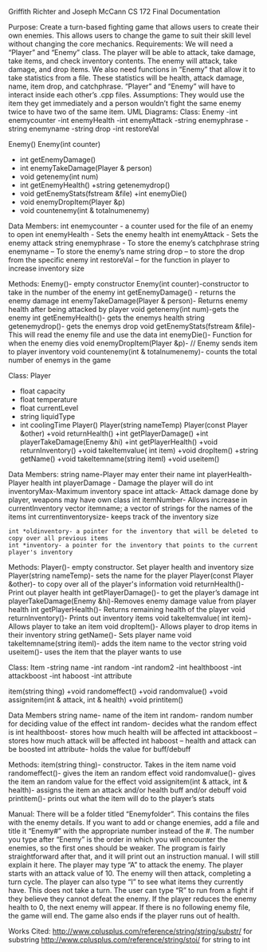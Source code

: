Griffith Richter and Joseph McCann
CS 172 Final Documentation

Purpose: Create a turn-based fighting game that allows users to create their own enemies. This allows users to change the game to suit their skill level without changing the core mechanics.
Requirements: We will need a “Player” and “Enemy” class. The player will be able to attack, take damage, take items, and check inventory contents. The enemy will attack, take damage, and drop items. We also need functions in “Enemy” that allow it to take statistics from a file. These statistics will be health, attack damage, name, item drop, and catchphrase. “Player” and “Enemy” will have to interact inside each other’s .cpp files. 
Assumptions: They would use the item they get immediately and a person wouldn’t fight the same enemy twice to have two of the same item.
UML Diagrams:
Class: 
Enemy
-int enemycounter 
    -int enemyHealth
    -int enemyAttack
    -string enemyphrase 
    -string enemyname 
    -string drop
    -int restoreVal

Enemy()
   Enemy(int counter)
   + int getEnemyDamage()
  +  int enemyTakeDamage(Player & person)
  +  void getenemy(int num)
   + int getEnemyHealth()
    +string getenemydrop()
   + void getEnemyStats(fstream &file)   +int enemyDie()
  +  void enemyDropItem(Player &p)     
   + void countenemy(int & totalnumenemy)

Data Members:
int enemycounter - a counter used for the file of an enemy to open
    int enemyHealth - Sets the enemy health
    int enemyAttack - Sets the enemy attack
    string enemyphrase  - To store the enemy’s catchphrase
    string enemyname – To store the enemy’s name
    string drop – to store the drop from the specific enemy
    int restoreVal – for the function in player to increase inventory size


Methods:
Enemy()- empty constructor
    Enemy(int counter)-constructor to take in the number of the enemy
    int getEnemyDamage() - returns the enemy damage
    int enemyTakeDamage(Player & person)- Returns enemy health after being attacked by player
    void getenemy(int num)-gets the enemy
    int getEnemyHealth()- gets the enemys health
    string getenemydrop()- gets the enemys drop
    void getEnemyStats(fstream &file)- This will read the enemy file and use the data
    int enemyDie()- Function for when the enemy dies
    void enemyDropItem(Player &p)-     // Enemy sends item to player inventory
    void countenemy(int & totalnumenemy)- counts the total number of enemys in the game










Class:
Player
- float capacity
- float temperature
- float currentLevel
- string liquidType
- int coolingTime
Player()
    Player(string nameTemp)
    Player(const Player &other)
    +void returnHealth()
    +int getPlayerDamage()
    +int playerTakeDamage(Enemy &hi) 
    +int getPlayerHealth()
    +void returnInventory()
    +void takeItemvalue( int item)
    +void dropItem()
    +string getName()
    +void takeItemname(string iteml)
    +void useitem()

Data Members:
string name-Player may enter their name
    int playerHealth- Player health
    int playerDamage - Damage the player will do
    int inventoryMax-Maximum inventory space
    int attack- Attack damage done by player, weapons may have own class
    int itemNumber- Allows increase in currentInventory
vector <string> itemname;  a vector of strings for the names of the items
    int currentinventorysize- keeps track of the inventory size
   
    int *oldinventory- a pointer for the inventory that will be deleted to copy over all previous items
    int *inventory- a pointer for the inventory that points to the current player's inventory



Methods:
Player()-  empty constructor. Set player health and inventory size
    Player(string nameTemp)- sets the name for the player 
    Player(const Player &other)- to copy over all of the player's information
    void returnHealth()- Print out player health
    int getPlayerDamage()- to get the player’s damage
    int playerTakeDamage(Enemy &hi)-Removes enemy damage value from player health
    int getPlayerHealth()- Returns remaining health of the player
    void returnInventory()- Prints out inventory items
    void takeItemvalue( int item)- Allows player to take an item
    void dropItem()- Allows player to drop items in their inventory
    string getName()- Sets player name
    void takeItemname(string iteml)- adds the item name to the vector string
    void useitem()- uses the item that the player wants to use





Class:
Item
-string name
-int random
-int random2
-int healthboost
-int attackboost
-int haboost
-int attribute

item(string thing)
+void randomeffect()
+void randomvalue()
+void assignitem(int & attack, int & health)
+void printitem()

Data Members
string name- name of the item
int random- random number for deciding value of the effect
int random- decides what the random effect is
int healthboost- stores how much health will be affected
int attackboost – stores how much attack will be affected
int haboost – health and attack can be boosted
int attribute- holds the value for buff/debuff


Methods:
item(string thing)- constructor. Takes in the item name
void randomeffect()- gives the item an random effect
void randomvalue()- gives the item an random value for the effect
void assignitem(int & attack, int & health)- assigns the item an attack and/or health buff and/or debuff
void printitem()- prints out what the item will do to the player’s stats



Manual: There will be a folder titled “Enemyfolder”. This contains the files with the enemy details. If you want to add or change enemies, add a file and title it “Enemy#” with the appropriate number instead of the #. The number you type after “Enemy” is the order in which you will encounter the enemies, so the first ones should be weaker. The program is fairly straightforward after that, and it will print out an instruction manual. I will still explain it here. The player may type “A” to attack the enemy. The player starts with an attack value of 10. The enemy will then attack, completing a turn cycle. The player can also type “I” to see what items they currently have. This does not take a turn. The user can type “R” to run from a fight if they believe they cannot defeat the enemy. If the player reduces the enemy health to 0, the next enemy will appear. If there is no following enemy file, the game will end. The game also ends if the player runs out of health. 

Works Cited:
http://www.cplusplus.com/reference/string/string/substr/  for substring
http://www.cplusplus.com/reference/string/stoi/  for string to int

